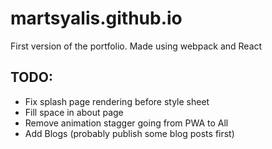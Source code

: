 # martsyalis.github.io

First version of the portfolio. Made using webpack and React

## TODO:
- Fix splash page rendering before style sheet
- Fill space in about page
- Remove animation stagger going from PWA to All
- Add Blogs (probably publish some blog posts first)

  
